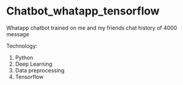 # Chatbot_whatapp_tensorflow
Whatapp chatbot trained on me and my friends chat history of 4000 message

Technology:
1) Python
2) Deep Learning
3) Data preprocessing
4) Tensorflow


